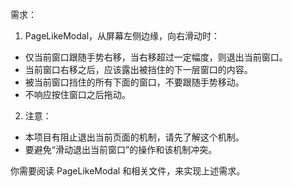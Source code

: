 需求：

1. PageLikeModal，从屏幕左侧边缘，向右滑动时：
- 仅当前窗口跟随手势右移，当右移超过一定幅度，则退出当前窗口。
- 当前窗口右移之后，应该露出被挡住的下一层窗口的内容。
- 被当前窗口挡住的所有下面的窗口，不要跟随手势移动。
- 不响应按住窗口之后拖动。

2. 注意：
- 本项目有阻止退出当前页面的机制，请先了解这个机制。
- 要避免“滑动退出当前窗口”的操作和该机制冲突。

你需要阅读 PageLikeModal 和相关文件，来实现上述需求。